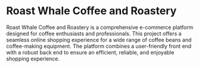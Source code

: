 # Roast Whale Coffee and Roastery

Roast Whale Coffee and Roastery is a comprehensive e-commerce platform designed for coffee enthusiasts and professionals. This project offers a seamless online shopping experience for a wide range of coffee beans and coffee-making equipment. The platform combines a user-friendly front end with a robust back end to ensure an efficient, reliable, and enjoyable shopping experience.
